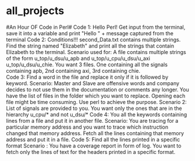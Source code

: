 # all_projects

#An Hour OF Code in Perl#
Code 1: Hello Perl!
Get input from the terminal, save it into a variable and print "Hello " + message captured from the terminal
Code 2: Conditions!!!
second_Data.txt contains multiple strings. Find the string named "Elizabeth" and print all the strings that contain Elizabeth to the terminal.
Scenario used for: A file contains multiple strings of the form u_top/u_dsu/u_apb and u_top/u_cpu/u_dsu/u_axi u_top/u_dsu/u_chie. 
You want 3 files. One containing all the signals containing apb, 2nd containing axi, 3rd containing chie.  
Code 3: Find a word in the file and replace it only if it is followed by keyword. 
Scenario: Master and Slave are offensive words and company decides to not use them in the documentation or comments any longer. 
You have the list of files in the folder which you want to replace. Opening each file might be time consuming. Use perl to achieve the purpose. 
Scenario 2: List of signals are provided to you. You want only the ones that are in the hierarchy u_cpu/* and not u_dsu/*
Code 4: You all the keywords containing lines from a file and put it in another file. 
Scenario: You are tracing for a particular memory address and you want to trace which instruction changed that memory address. Fetch all the lines containing that
memory address and put it in a file. 
Code 5: Find all the lines printed in a specific format
Scenario : You have a coverage report in form of log. You want to fetch only the lines of text for the headers printed in a specific format. 
